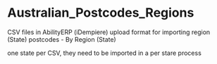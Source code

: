 # Australian_Postcodes_Regions
CSV files in AbilityERP (iDempiere) upload format for importing region (State) postcodes - By Region (State)


one state per CSV, they need to be imported in a per stare process

